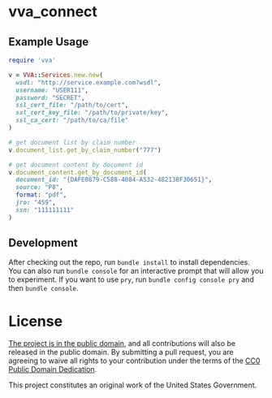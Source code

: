 vva_connect
===

Example Usage
-------------

```ruby
require 'vva'

v = VVA::Services.new.new(
  wsdl: "http://service.example.com?wsdl",
  username: "USER111",
  password: "SECRET",
  ssl_cert_file: "/path/to/cert",
  ssl_cert_key_file: "/path/to/private/key",
  ssl_ca_cert: "/path/to/ca/file"
)

# get document list by claim number
v.document_list.get_by_claim_number("777")

# get document content by document id
v.document_content.get_by_document_id(
  document_id: "{DAFE0879-C588-4084-A532-482138F30651}",
  source: "P8",
  format: "pdf",
  jro: "459",
  ssn: "111111111"
)
```

## Development

After checking out the repo, run `bundle install` to install dependencies. You can also run `bundle console` for an interactive prompt that will allow you to experiment. If you want to use `pry`, run `bundle config console pry` and then `bundle console`.

License
=======

[The project is in the public domain](LICENSE.md), and all contributions will also be released in the public domain. By submitting a pull request, you are agreeing to waive all rights to your contribution under the terms of the [CC0 Public Domain Dedication](http://creativecommons.org/publicdomain/zero/1.0/).

This project constitutes an original work of the United States Government.
